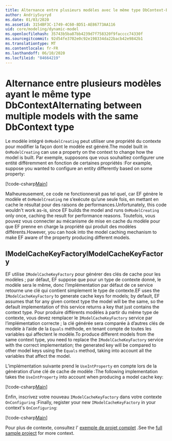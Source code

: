 ```yaml
---
title: Alternance entre plusieurs modèles avec le même type DbContext-EF Core
author: AndriySvyryd
ms.date: 01/03/2020
ms.assetid: 3154BF3C-1749-4C60-8D51-AE86773AA116
uid: core/modeling/dynamic-model
ms.openlocfilehash: 35743b5ba87bb4239d7f758320f9facccc74330f
ms.sourcegitcommit: 92d54fe3702e0c92e198334da22bacb42e9842b1
ms.translationtype: MT
ms.contentlocale: fr-FR
ms.lasthandoff: 06/10/2020
ms.locfileid: "84664219"
---
```

# <a name="alternating-between-multiple-models-with-the-same-dbcontext-type"></a><span data-ttu-id="1e89d-102">Alternance entre plusieurs modèles ayant le même type DbContext</span><span class="sxs-lookup"><span data-stu-id="1e89d-102">Alternating between multiple models with the same DbContext type</span></span>

<span data-ttu-id="1e89d-103">Le modèle intégré `OnModelCreating` peut utiliser une propriété du contexte pour modifier la façon dont le modèle est généré.</span><span class="sxs-lookup"><span data-stu-id="1e89d-103">The model built in `OnModelCreating` can use a property on the context to change how the model is built.</span></span> <span data-ttu-id="1e89d-104">Par exemple, supposons que vous souhaitiez configurer une entité différemment en fonction de certaines propriétés :</span><span class="sxs-lookup"><span data-stu-id="1e89d-104">For example, suppose you wanted to configure an entity differently based on some property:</span></span>

[!code-csharp[Main](../../../samples/core/Modeling/DynamicModel/DynamicContext.cs?name=OnModelCreating)]

<span data-ttu-id="1e89d-105">Malheureusement, ce code ne fonctionnerait pas tel quel, car EF génère le modèle et `OnModelCreating` ne s’exécute qu’une seule fois, en mettant en cache le résultat pour des raisons de performances.</span><span class="sxs-lookup"><span data-stu-id="1e89d-105">Unfortunately, this code wouldn't work as-is, since EF builds the model and runs `OnModelCreating` only once, caching the result for performance reasons.</span></span> <span data-ttu-id="1e89d-106">Toutefois, vous pouvez vous connecter au mécanisme de mise en cache du modèle pour que EF prenne en charge la propriété qui produit des modèles différents.</span><span class="sxs-lookup"><span data-stu-id="1e89d-106">However, you can hook into the model caching mechanism to make EF aware of the property producing different models.</span></span>

## <a name="imodelcachekeyfactory"></a><span data-ttu-id="1e89d-107">IModelCacheKeyFactory</span><span class="sxs-lookup"><span data-stu-id="1e89d-107">IModelCacheKeyFactory</span></span>

<span data-ttu-id="1e89d-108">EF utilise `IModelCacheKeyFactory` pour générer des clés de cache pour les modèles ; par défaut, EF suppose que pour un type de contexte donné, le modèle sera le même, donc l’implémentation par défaut de ce service retourne une clé qui contient simplement le type de contexte.</span><span class="sxs-lookup"><span data-stu-id="1e89d-108">EF uses the `IModelCacheKeyFactory` to generate cache keys for models; by default, EF assumes that for any given context type the model will be the same, so the default implementation of this service returns a key that just contains the context type.</span></span> <span data-ttu-id="1e89d-109">Pour produire différents modèles à partir du même type de contexte, vous devez remplacer le `IModelCacheKeyFactory` service par l’implémentation correcte ; la clé générée sera comparée à d’autres clés de modèle à l’aide de la `Equals` méthode, en tenant compte de toutes les variables qui affectent le modèle.</span><span class="sxs-lookup"><span data-stu-id="1e89d-109">To produce different models from the same context type, you need to replace the `IModelCacheKeyFactory` service with the correct implementation; the generated key will be compared to other model keys using the `Equals` method, taking into account all the variables that affect the model.</span></span>

<span data-ttu-id="1e89d-110">L’implémentation suivante prend le `UseIntProperty` en compte lors de la génération d’une clé de cache de modèle :</span><span class="sxs-lookup"><span data-stu-id="1e89d-110">The following implementation takes the `UseIntProperty` into account when producing a model cache key:</span></span>

[!code-csharp[Main](../../../samples/core/Modeling/DynamicModel/DynamicModelCacheKeyFactory.cs?name=DynamicModel)]

<span data-ttu-id="1e89d-111">Enfin, inscrivez votre nouveau `IModelCacheKeyFactory` dans votre contexte `OnConfiguring` :</span><span class="sxs-lookup"><span data-stu-id="1e89d-111">Finally, register your new `IModelCacheKeyFactory` in your context's `OnConfiguring`:</span></span>

[!code-csharp[Main](../../../samples/core/Modeling/DynamicModel/DynamicContext.cs?name=OnConfiguring)]

<span data-ttu-id="1e89d-112">Pour plus de contexte, consultez l' [exemple de projet complet](https://github.com/dotnet/EntityFramework.Docs/tree/master/samples/core/Modeling/DynamicModel) .</span><span class="sxs-lookup"><span data-stu-id="1e89d-112">See the [full sample project](https://github.com/dotnet/EntityFramework.Docs/tree/master/samples/core/Modeling/DynamicModel) for more context.</span></span>
